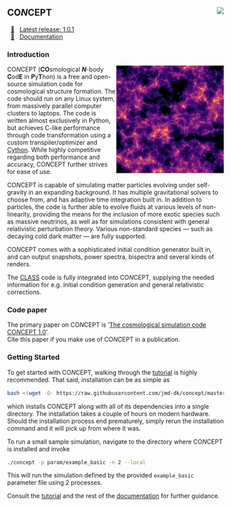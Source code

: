 ## CO*N*CEPT <img align="right" src="https://github.com/jmd-dk/concept/workflows/build/badge.svg"/>

 &nbsp; <a href="https://github.com/jmd-dk/concept/tree/v1.0.1/">:rocket:</a> &nbsp; <a href="https://github.com/jmd-dk/concept/tree/v1.0.1/">Latest release: 1.0.1</a> \
 &nbsp; <a href="https://jmd-dk.github.io/concept/">:book:</a> &nbsp; <a href="https://jmd-dk.github.io/concept/">Documentation</a>



### Introduction

<img align="right" height="250" src="/doc/static/render2D.png"/>

CO*N*CEPT (**CO**smological ***N***-body **C**od**E** in **P**y**T**hon) is a
free and open-source simulation code for cosmological structure formation. The
code should run on any Linux system, from massively parallel computer clusters
to laptops. The code is written almost exclusively in Python, but achieves
C-like performance through code transformation using a custom
transpiler/optimizer and [Cython]. While highly competitive regarding both
performance and accuracy, CO*N*CEPT further strives for ease of use.

CO*N*CEPT is capable of simulating matter particles evolving under
self-gravity in an expanding background. It has multiple gravitational solvers
to choose from, and has adaptive time integration built in. In addition to
particles, the code is further able to evolve fluids at various levels of
non-linearity, providing the means for the inclusion of more exotic species
such as massive neutrinos, as well as for simulations consistent with general
relativistic perturbation theory. Various non-standard species &mdash; such as
decaying cold dark matter &mdash; are fully supported.

CO*N*CEPT comes with a sophisticated initial condition generator built in, and
can output snapshots, power spectra, bispectra and several kinds of renders.

The [CLASS] code is fully integrated into CO*N*CEPT, supplying the needed
information for e.g. initial condition generation and
general relativistic corrections.



### Code paper
The primary paper on CO*N*CEPT is
‘[The cosmological simulation code CO*N*CEPT 1.0](https://arxiv.org/pdf/2112.01508)’. \
Cite this paper if you make use of CO*N*CEPT in a publication.



### Getting Started
To get started with CO*N*CEPT, walking through the [tutorial] is highly
recommended. That said, installation can be as simple as

```bash
bash <(wget -O- https://raw.githubusercontent.com/jmd-dk/concept/master/install)
```

which installs CO*N*CEPT along with all of its dependencies into a single
directory. The installation takes a couple of hours on modern hardware.
Should the installation process end prematurely, simply rerun the installation
command and it will pick up from where it was.

To run a small sample simulation, navigate to the directory where CO*N*CEPT
is installed and invoke

```bash
./concept -p param/example_basic -n 2 --local
```

This will run the simulation defined by the provided `example_basic`
parameter file using 2 processes.

Consult the [tutorial] and the rest of the [documentation]
for further guidance.



[Cython]: https://cython.org/
[CLASS]: http://class-code.net/
[documentation]: https://jmd-dk.github.io/concept/
[tutorial]: https://jmd-dk.github.io/concept/tutorial/tutorial.html

